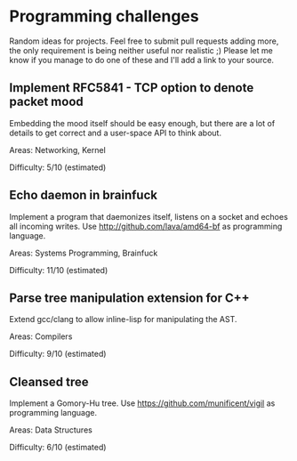 # Programming challenges

Random ideas for projects. Feel free to submit pull requests adding more, the only requirement is being neither useful nor realistic ;) Please let me know if you manage to do one of these and I'll add a link to your source.

## Implement RFC5841 - TCP option to denote packet mood

Embedding the mood itself should be easy enough, but there are a lot of details to get correct
and a user-space API to think about.

Areas: Networking, Kernel

Difficulty: 5/10 (estimated)


## Echo daemon in brainfuck

Implement a program that daemonizes itself, listens on a socket and echoes all incoming writes.
Use http://github.com/lava/amd64-bf as programming language.

Areas: Systems Programming, Brainfuck

Difficulty: 11/10 (estimated)


## Parse tree manipulation extension for C++

Extend gcc/clang to allow inline-lisp for manipulating the AST.

Areas: Compilers

Difficulty: 9/10 (estimated)

## Cleansed tree

Implement a Gomory-Hu tree. Use https://github.com/munificent/vigil as programming language. 

Areas: Data Structures

Difficulty: 6/10 (estimated)
